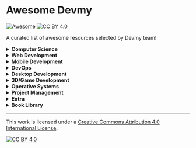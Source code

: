 # Awesome Devmy

[![Awesome](https://cdn.rawgit.com/sindresorhus/awesome/d7305f38d29fed78fa85652e3a63e154dd8e8829/media/badge.svg)](https://github.com/sindresorhus/awesome#readme) [![CC BY 4.0][cc-by-shield]][cc-by]

A curated list of awesome resources selected by Devmy team!

<details>
<summary><b>Computer Science</b></summary>

- [Computer Science Crash Course](https://www.youtube.com/playlist?list=PL8dPuuaLjXtNlUrzyH5r6jN9ulIgZBpdo) - How computer works
- [100+ Computer Science Concepts Explained](https://youtu.be/-uleG_Vecis)
- [Programming](https://www.youtube.com/playlist?list=PLXtTjtWmQhg0N08o_oSaAantmQAu-1Xad) - What "to code" means
  - [Complexity & Algorithms](./computer-science/complexity-algo.md) - Measure complexity and explore different algorithms and data structures
  - [Software Architecture](./computer-science/software-architecture.md) - Principles and design patterns of software
  - [Regex101](https://regex101.com/) - Online tool to create regex
- [Bash](./computer-science/bash.md) - Resources for the shell
- [Git](./computer-science/git.md) - How to use this free and open source distributed version control system
- [SSH](./computer-science/ssh.md)
- [Visual Studio Code Tips and Speed Hacks](https://www.youtube.com/watch?v=ifTF3ags0XI)
- [Tech Interview Handbook](https://www.techinterviewhandbook.org/)

</details>

<details>
<summary><b>Web Development</b></summary>

- [Network](./web-dev/network.md)
- [Hosting](./web-dev/hosting.md)
- [Dev Tools](./web-dev/dev-tools.md)
- [Package Management](./web-dev/package-management.md)
- [Module Bundler](./web-dev/module-bundler.md)
- [Other Tools](./web-dev/others.md)
- [100+ Web Development Things you Should Know](https://youtu.be/erEgovG9WBs)
- Web References & Resources
  - [MDN Web Docs](https://developer.mozilla.org/en-US/)
  - [W3Schools](https://www.w3schools.com/default.asp)
  - [web.dev](https://web.dev/)
  - [HTML.it](https://www.html.it/)
  - [Zero To Mastery Resources](https://zerotomastery.io/resources/)
- Front-End
  - [UX/UI Design](./web-dev/frontend/design.md)
    - [Storybook](./web-dev/frontend/storybook.md)
  - [HTML](./web-dev/frontend/html.md)
  - [CSS](./web-dev/frontend/css.md)
  - [JavaScript](./web-dev/frontend/javascript.md)
  - [TypeScript](./web-dev/frontend/typescript.md)
  - [Web App Optimization](./web-dev/frontend/web-app-optimization.md)
  - [Data Visualisation](./web-dev/frontend/data-visualisation.md)
  - Frameworks
    - [React.js](./web-dev/frontend/react.md)
    - [Next.js](./web-dev/frontend/nextjs.md)
    - [Angular](./web-dev/frontend/angular.md)
    - [Vue.js](https://vuejs.org/)
- Back-End
  - [Node.js](./web-dev/backend/nodejs.md)
    - [Express.js](./web-dev/backend/expressjs.md)
    - [Nest.js](https://nestjs.com/)
  - [PHP](./web-dev/backend/php.md)
    - [Laravel](https://www.youtube.com/watch?v=MYyJ4PuL4pY)
    - [Magento](https://magento-ecommerce.it/)
    - [Wordpress](./web-dev/backend/wordpress.md)
- BaaS
  - [Firebase](./web-dev/baas/firebase.md)
  - [Strapi](./web-dev/baas/strapi.md)
- Database
  - [MongoDB](./web-dev/databases/mongodb.md)
  - [MySQL](https://www.mysql.com/it/)
  - [SQLite](https://www.sqlite.org/index.html)
- Full-Stack
  - [MERN](./web-dev/fullstack/mern.md)

</details>

<details>
<summary><b>Mobile Development</b></summary>

- [Flutter](./mobile/flutter.md)
- [React Native](./mobile/react-native.md)
- [Ionic / Capacitor](./mobile/ionic.md)
</details>

<details>
<summary><b>DevOps</b></summary>

- [Docker](./devops/docker.md)
</details>

<details>
<summary><b>Desktop Development</b></summary>

- [Electron.js](https://www.electronjs.org/)

</details>

<details>
<summary><b>3D/Game Development</b></summary>

- [Unity](./3D/unity.md)
- [Unreal Engine](./3D/unreal-engine.md)
- [Game Development](./3D/game-dev.md)
- [Three.js](./3D/threejs.md)
- [AFrame](./3D/aframe.md)
</details>

<details>
<summary><b>Operative Systems</b></summary>

- [Windows](./os/windows.md)
- [Mac](./os/mac.md)
- [Linux](./os/linux.md)
- [Raspberry Pi](./os/raspberry.md)

</details>


<details>
<summary><b>Project Management</b></summary>

- [Agile](./project-management/agile.md)
</details>

<details>
<summary><b>Extra</b></summary>

- [Soft Skills](https://novoresume.com/career-blog/soft-skills)
- [Google It like a Senior Software Engineer](https://www.youtube.com/watch?v=cEBkvm0-rg0)
- Github Badges Collections [#1](https://github.com/Ileriayo/markdown-badges) [#2](https://dev.to/envoy_/150-badges-for-github-pnk) [#3](https://github.com/alexandresanlim/Badges4-README.md-Profile)
</details>

<details>
<summary><b>Book Library</b></summary>

- Pragmatic Programmer - Dave Thomas & Andy Hunt
- Clean Code - Robert Martin
- Clean Architecture - Robert Martin
</details>

---

This work is licensed under a [Creative Commons Attribution 4.0 International License][cc-by].

[![CC BY 4.0][cc-by-image]][cc-by]

[cc-by]: http://creativecommons.org/licenses/by/4.0/
[cc-by-image]: https://i.creativecommons.org/l/by/4.0/88x31.png
[cc-by-shield]: https://img.shields.io/badge/License-CC%20BY%204.0-lightgrey.svg
